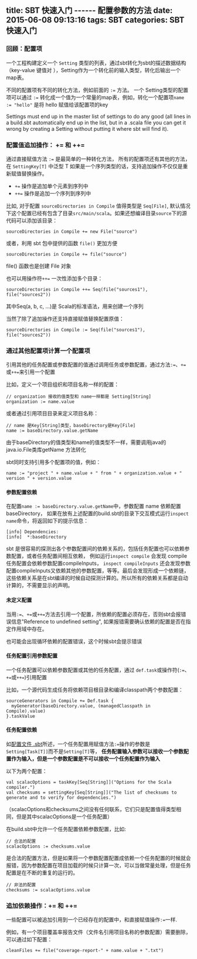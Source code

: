 title: SBT 快速入门 ------ 配置参数的方法
date: 2015-06-08 09:13:16
tags: SBT 
categories: SBT 快速入门
---

### 回顾：配置项

一个工程构建定义一个 `Setting` 类型的列表，通过sbt转化为sbt的描述数据结构（key-value 键值对
），Setting作为一个转化前的输入类型，转化后输出一个 map表。

不同的配置项有不同的转化方法，例如前面的 `:=` 方法。 一个 Setting类型的配置项可以通过 `:=` 转化成一个值为一个常量的map表，例如，转化一个配置项`name := "hello"` 是将 hello 赋值给该配置项的key

Settings must end up in the master list of settings to do any good (all lines in a build.sbt automatically end up in the list, but in a .scala file you can get it wrong by creating a Setting without putting it where sbt will find it).

### 配置值追加操作： += 和 ++=

通过直接赋值方法 `:=` 是最简单的一种转化方法， 所有的配置项还有其他的方法，在 `SettingKey[T]` 中泛型 T 如果是一个序列类型的话，支持追加操作不仅仅是重新赋值替换操作。

* `+=` 操作是追加单个元素到序列中
* `++=` 操作是追加一个序列到序列中

比如, 对于配置 `sourceDirectories in Compile` 值得类型是 `Seq[File]`, 默认情况下这个配置已经有包含了目录`src/main/scala`。如果还想编译目录`source`下的源代码可以添加该目录：

```
sourceDirectories in Compile += new File("source")
```

或者，利用 sbt 包中提供的函数 `file()` 更加方便

```
sourceDirectories in Compile += file("source")
```

file() 函数也是创建 File 对象

也可以用操作符`++=` 一次性添加多个目录：

```
sourceDirectories in Compile ++= Seq(file("sources1"), file("sources2"))
```

其中Seq(a, b, c, ...)是 Scala的标准语法，用来创建一个序列

当然了除了追加操作还支持直接赋值替换配置原值：

```
sourceDirectories in Compile := Seq(file("sources1"), file("sources2"))
```

### 通过其他配置项计算一个配置项

引用其他的任务配置或参数配置的值通过调用任务或参数配置，通过方法`:=`、`+=`或`++=`来引用一个配置

比如，定义一个项目组织和项目名称一样的配置：

```
// organization 接收的值类型和 name一样都是 Setting[String]
organization := name.value
```

或者通过引用项目目录来定义项目名称：

```
// name 是Key[String]类型，baseDirectory是Key[File]
name := baseDirectory.value.getName
```

由于baseDirectory的值类型和name的值类型不一样，需要调用java的java.io.File类库getName 方法转化

sbt同时支持引用多个配置项的值，例如：

```
name := "project " + name.value + " from " + organization.value + " version " + version.value
```

#### 参数配置依赖

在配置`name := baseDirectory.value.getName`中，参数配置 name 依赖配置baseDirectory， 如果在放有上述配置的build.sbt的目录下交互模式运行`inspect name`命令，将返回如下的提示信息：

```
[info] Dependencies:
[info]  *:baseDirectory
```

sbt 是很容易的探测出各个参数配置间的依赖关系的，包括任务配置也可以依赖参数配置，或者任务配置间相互依赖， 例如运行`inspect compile` 会发现 compile 任务配置会依赖参数配置compileInputs， `inspect compileInputs` 还会发现参数配置compileInputs又依赖其他的参数配置，等等。最后会发现形成一个依赖链，这些依赖关系是在sbt编译的时候自动探测计算的。所以所有的依赖关系都是自动计算的，不需要显示的声明。

#### 未定义配置

当用`:=`、`+=`或`++=`方法去引用一个配置，所依赖的配置必须存在，否则sbt会报错误信息"Reference to undefined setting", 如果报错需要确认依赖的配置是否在指定作用域中存在。

也可能会出现循环依赖的配置错误，这个时候sbt会提示错误

#### 任务配置引用参数配置

一个任务配置可以依赖参数配置或其他的任务配置，通过 `def.task`或操作符(`:=`、`+=`或`++=`)引用配置

比如，一个源代码生成任务将依赖项目根目录和编译classpath两个参数配置：

```
sourceGenerators in Compile += Def.task {
  myGenerator(baseDirectory.value, (managedClasspath in Compile).value)
}.taskValue
```

#### 任务配置依赖

如[配置文件 .sbt](build_define.html)所述，一个任务配置用赋值方法`:=`操作的参数是`Setting[Task[T]]`而不是`Setting[T]`等， **任务配置输入参数可以接收一个参数配置作为输入，但是一个参数配置是不可以接收一个任务配置作为输入**

以下为两个配置：

```
val scalacOptions = taskKey[Seq[String]]("Options for the Scala compiler.")
val checksums = settingKey[Seq[String]]("The list of checksums to generate and to verify for dependencies.")
```

（scalacOptions和checksums之间没有任何联系，它们只是配置值得类型相同，但是其中scalacOptions是一个任务配置）

在build.sbt中允许一个任务配置依赖参数配置，比如:

```
// 合法的配置
scalacOptions := checksums.value
```

是合法的配置方法，但是如果将一个参数配置配置成依赖一个任务配置的时候就会报错，因为参数配置在项目加载的时候只计算一次，可以当做常量处理，但是任务配置是在不断的重复的运行的。

```
// 非法的配置
checksums := scalacOptions.value
```

### 追加依赖操作：+= 和 ++=

一些配置可以被追加引用到一个已经存在的配置中，和直接赋值操作`:=`一样.

例如，有一个项目覆盖率报告文件（文件名引用项目名称的参数配置）需要删除，可以通过如下配置：

```
cleanFiles += file("coverage-report-" + name.value + ".txt")
```
